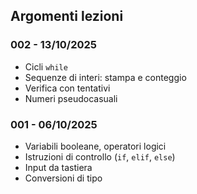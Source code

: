 ## Argomenti lezioni

### 002 - 13/10/2025
- Cicli `while`
- Sequenze di interi: stampa e conteggio
- Verifica con tentativi
- Numeri pseudocasuali

### 001 - 06/10/2025
- Variabili booleane, operatori logici
- Istruzioni di controllo (`if`, `elif`, `else`)
- Input da tastiera
- Conversioni di tipo